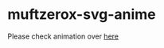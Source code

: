 # muftzerox-svg-anime

Please check animation over [here](http://jimishio.github.io/muftzerox-svg-anime)
